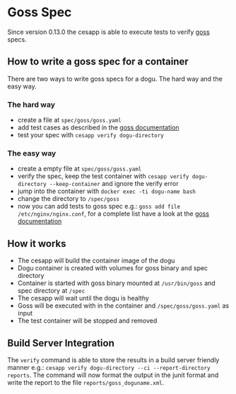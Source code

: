 # Goss Spec

Since version 0.13.0 the cesapp is able to execute tests to verify [goss](https://github.com/aelsabbahy/goss) specs.

## How to write a goss spec for a container

There are two ways to write goss specs for a dogu. The hard way and the easy way.

### The hard way

* create a file at `spec/goss/goss.yaml`
* add test cases as described in the [goss documentation](https://github.com/aelsabbahy/goss/blob/master/docs/manual.md#available-tests)
* test your spec with `cesapp verify dogu-directory`

### The easy way

* create a empty file at `spec/goss/goss.yaml`
* verify the spec, keep the test container with `cesapp verify dogu-directory --keep-container` and ignore the verify error
* jump into the container with `docker exec -ti dogu-name bash`
* change the directory to `/spec/goss`
* now you can add tests to goss spec e.g.: `goss add file /etc/nginx/nginx.conf`, for a complete list have a look at the [goss documentation](https://github.com/aelsabbahy/goss/blob/master/docs/manual.md#available-tests)

## How it works

* The cesapp will build the container image of the dogu
* Dogu container is created with volumes for goss binary and spec directory
* Container is started with goss binary mounted at `/usr/bin/goss` and spec directory at `/spec`
* The cesapp will wait until the dogu is healthy
* Goss will be executed with in the container and `/spec/goss/goss.yaml` as input
* The test container will be stopped and removed

## Build Server Integration

The `verify` command is able to store the results in a build server friendly manner e.g.: `cesapp verify dogu-directory --ci --report-directory reports`.
The command will now format the output in the junit format and write the report to the file `reports/goss_doguname.xml`.
